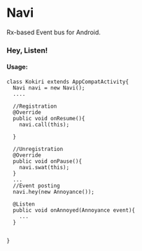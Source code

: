 # Navi
Rx-based Event bus for Android. <br/>
<h3><b>Hey, Listen! </b></h3>
<h4>Usage:</h4>

``` 
class Kokiri extends AppCompatActivity{
  Navi navi = new Navi();
  ....
  
  //Registration
  @Override
  public void onResume(){
    navi.call(this);
    
  }
  
  //Unregistration
  @Override
  public void onPause(){
    navi.swat(this);
  }
  ...
  //Event posting
  navi.hey(new Annoyance());
  
  @Listen
  public void onAnnoyed(Annoyance event){
    ...
  }
  

}

